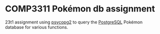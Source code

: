 # COMP3311 Pokémon db assignment
23t1 assignment using [psycopg2](https://www.psycopg.org/) to query the [PostgreSQL](https://www.postgresql.org/)  Pokémon database for various functions.
